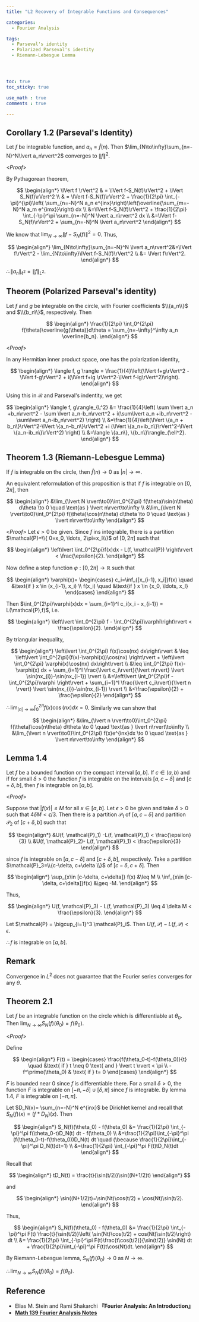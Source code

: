 ```yaml
---
title: "L2 Recovery of Integrable Functions and Consequences"

categories:
  - Fourier Analysis

tags:
  - Parseval's identity
  - Polarized Parseval's identity
  - Riemann-Lebesgue Lemma




toc: true
toc_sticky: true

use_math : true
comments : true

---
```


## Corollary 1.2 (Parseval's Identity)
Let $f$ be integrable function, and $a_n= \hat{f}(n)$. Then $\lim_{N\to\infty}\sum_{n=-N}^N\lvert a_n\rvert^2$ converges to $\lVert f \rVert^2$.

<*Proof*>

By Pythagorean theorem, 

$$
\begin{align*}
\lVert f \rVert^2 & = \lVert f-S_N(f)\rVert^2 + \lVert S_N(f)\rVert^2 \\
 & = \lVert f-S_N(f)\rVert^2 + \frac{1}{2\pi} \int_{-\pi}^{\pi}\left( \sum_{n=-N}^N a_n e^{inx}\right)\left(\overline{\sum_{m=-N}^N a_m e^{imx}}\right) dx \\
 &=\lVert f-S_N(f)\rVert^2 + \frac{1}{2\pi} \int_{-\pi}^\pi \sum_{n=-N}^N \lvert a_n\rvert^2 dx \\
 &=\lVert f-S_N(f)\rVert^2 + \sum_{n=-N}^N \lvert a_n\rvert^2
\end{align*}
$$ 

We know that $\lim_{N\to\infty}\lVert f-S_N(f)\rVert^2=0$.  Thus,

$$
\begin{align*}
\lim_{N\to\infty}\sum_{n=-N}^N \lvert a_n\rvert^2&=\lVert f\rVert^2 - \lim_{N\to\infty}\lVert f-S_N(f)\rVert^2 \\
&= \lVert f\rVert^2.
\end{align*}
$$

$\therefore \lVert a_n\rVert_{\ell^2}= \lVert f\rVert_{L^2}$.

$$\tag*{$\square$}$$

## Theorem (Polarized Parseval's identity)
Let $f$ and $g$ be integrable on the circle, with Fourier coefficients $\\{a_n\\}$ and $\\{b_n\\}$, respectively. Then 

$$
\begin{align*}
\frac{1}{2\pi} \int_0^{2\pi} f(\theta)\overline{g(\theta)}d\theta = \sum_{n=-\infty}^\infty a_n \overline{b_n}.
\end{align*}
$$

<*Proof*>

In any Hermitian inner product space, one has the polarization identity, 

$$
\begin{align*}
\langle f, g \rangle = \frac{1}{4}\left(\lVert f+g\rVert^2 - \lVert f-g\rVert^2 + i(\lVert f+ig \rVert^2-\lVert f-ig\rVert^2)\right).
\end{align*}
$$

Using this in $\mathcal{R}$ and Parseval's indentity, we get 

$$
\begin{align*}
\langle f, g\rangle_{L^2} &= \frac{1}{4}\left( \sum \lvert a_n +b_n\rvert^2 - \sum \lvert a_n-b_n\rvert^2 + i(\sum\lvert a_n +ib_n\rvert^2 -\sum\lvert a_n-ib_n\rvert^2) \right) \\
&=\frac{1}{4}\left(\lVert \{a_n + b_n\}\rVert^2-\lVert \{a_n-b_n\}\rVert^2 +i (\lVert \{a_n+ib_n\}\rVert^2-\lVert \{a_n-ib_n\}\rVert^2) \right) \\
&=\langle \{a_n\}, \{b_n\}\rangle_{\ell^2}.
\end{align*}
$$

$$\tag*{$\square$}$$

## Theorem 1.3 (Riemann-Lebesgue Lemma)
If $f$ is integrable on the circle, then $\hat{f}(n) \to 0$ as $\lvert n\rvert\to\infty$. 

An equivalent reformulation of this proposition is that if $f$ is integrable on $[0,2\pi]$, then

$$
\begin{align*}
&\lim_{\lvert N \rvert\to0}\int_0^{2\pi} f(\theta)\sin(n\theta) d\theta \to 0 \quad \text{as } \lvert n\rvert\to\infty \\
&\lim_{\lvert N \rvert\to0}\int_0^{2\pi} f(\theta)\cos(n\theta) d\theta \to 0 \quad \text{as } \lvert n\rvert\to\infty 
\end{align*}
$$

<*Proof*>
Let $\epsilon >0$ be given. Since $f$ ins integrable, there is a partition $\mathcal{P}=\\{ 0=x_0, \ldots, 2\pi=x_l\\}$ of $[0,2\pi]$ such that 

$$
\begin{align*}
\left\lvert \int_0^{2\pi}f(x)dx - L(f, \mathcal{P}) \right\rvert < \frac{\epsilon}{2}.
\end{align*}
$$

Now define a step function $\varphi: [0,2\pi]\to\mathbb{R}$ such that 

$$
\begin{align*}
\varphi(x)=
\begin{cases}
c_i=\inf_{[x_{i-1}, x_i]}f(x) \quad &\text{if } x \in (x_{i-1}, x_i) \\
f(x_i) \quad  &\text{if } x \in {x_0, \ldots, x_l}
\end{cases}
\end{align*}
$$

Then $\int_0^{2\pi}\varphi(x)dx = \sum_{i=1}^l c_i(x_i - x_{i-1}) = L(\mathcal{P},f)$, i.e. 

$$
\begin{align*}
\left\lvert \int_0^{2\pi} f - \int_0^{2\pi}\varphi\right\rvert < \frac{\epsilon}{2}.
\end{align*}
$$

By triangular inequality, 

$$
\begin{align*}
\left\lvert \int_0^{2\pi} f(x)\cos(nx) dx\right\rvert & \leq \left\lvert \int_0^{2\pi}(f(x)-\varphi(x))\cos(nx) \right\rvert + \left\lvert \int_0^{2\pi} \varphi(x)\cos(nx) dx\right\rvert \\
&\leq \int_0^{2\pi} f(x)-\varphi(x) dx + \sum_{i=1}^l \frac{\lvert c_i\rvert}{\lvert n\rvert} \lvert \sin(nx_{i})-\sin(nx_{i-1}) \rvert \\
&=\left\lvert \int_0^{2\pi}f - \int_0^{2\pi}\varphi \right\rvert + \sum_{i=1}^l \frac{\lvert c_i\rvert}{\lvert n \rvert} \lvert \sin(nx_{i})-\sin(nx_{i-1}) \rvert \\
&<\frac{\epsilon}{2} + \frac{\epsilon}{2}
\end{align*}
$$

$\therefore \lim_{\lvert n \rvert \to \infty} \int_0^{2\pi}f(x)\cos(nx)dx=0$. Similarly we can show that 

$$
\begin{align*}
&\lim_{\lvert n \rvert\to0}\int_0^{2\pi} f(\theta)\cos(n\theta) d\theta \to 0 \quad \text{as } \lvert n\rvert\to\infty \\
&\lim_{\lvert n \rvert\to0}\int_0^{2\pi} f(x)e^{inx}dx \to 0 \quad \text{as } \lvert n\rvert\to\infty
\end{align*}
$$

$$\tag*{$\square$}$$

## Lemma 1.4
Let $f$ be a bounded function on the compact interval $[a,b]$. If $c\in (a,b)$ and if for small $\delta>0$ the function $f$ is integrable on the intervals $[a,c-\delta]$ and $[c+\delta, b]$, then $f$ is integrable on $[a,b]$.

<*Proof*>

Suppose that $\lvert f(x) \rvert \leq M$ for all $x\in [a,b]$. Let $\epsilon>0$ be given and take $\delta>0$ such that $4\delta M < \epsilon/3$.  Then there is a partition $\mathcal{P}_1$ of $[a,c-\delta]$ and partition $\mathcal{P}_2$ of $[c+\delta, b]$ such that 

$$
\begin{align*}
&U(f, \mathcal{P}_1) -L(f, \mathcal{P}_1) < \frac{\epsilon}{3} \\
&U(f, \mathcal{P}_2)- L(f, \mathcal{P}_1) < \frac{\epsilon}{3}
\end{align*}
$$

since $f$ is integrable on $[a, c-\delta]$ and $[c+\delta, b]$, respectively. Take a partition $\mathcal{P}_3=\\{c-\delta, c+\delta \\}$ of $[c-\delta, c+\delta]$. Then 

$$
\begin{align*}
\sup_{x\in [c-\delta, c+\delta]} f(x) &\leq M \\
\inf_{x\in [c-\delta, c+\delta]}f(x) &\geq -M.
\end{align*}
$$

Thus, 

$$
\begin{align*}
U(f, \mathcal{P}_3) - L(f, \mathcal{P}_3) \leq 4 \delta M < \frac{\epsilon}{3}.
\end{align*}
$$

 Let $\mathcal{P} = \bigcup_{i=1}^3  \mathcal{P}_i$. Then $U(f, \mathcal{P})- L(f,\mathcal{P}) < \epsilon$.

$\therefore f$ is integrable on $[a,b]$.

$$\tag*{$\square$}$$


## Remark 
Convergence in $L^2$ does not guarantee that the Fourier series converges for any $\theta$.

## Theorem 2.1 
Let $f$ be an integrable function on the circle which is differentiable at $\theta_0$. Then $\lim_{N\to\infty}S_N(f)(\theta_0) = f(\theta_0)$.

<*Proof*>

Define 

$$
\begin{align*}
F(t) = \begin{cases}
\frac{f(\theta_0-t)-f(\theta_0)}{t} \quad &\text{ if } t
\neq 0 \text{ and } \lvert t \rvert < \pi \\
-f^\prime(\theta_0) & \text{ if }  t= 0 
\end{cases}
\end{align*}
$$

$F$ is bounded near $0$ since $f$ is differentiable there. For a small $\delta >0$, the function $F$ is integrable on $[-\pi, -\delta] \cup [\delta, \pi]$ since $f$ is integrable. By lemma 1.4, $F$ is integrable on $[-\pi, \pi]$. 

Let $D_N(x)= \sum_{n=-N}^N e^{inx}$ be Dirichlet kernel and recall that $S_N(f)(x) = (f*D_N)(x)$. Then

$$
\begin{align*}
S_N(f)(\theta_0) - f(\theta_0) &= \frac{1}{2\pi} \int_{-\pi}^\pi f(\theta_0-t)D_N(t) dt - f(\theta_0) \\
&=\frac{1}{2\pi}\int_{-\pi}^\pi (f(\theta_0-t)-f(\theta_0))D_N(t) dt \quad (\because \frac{1}{2\pi}\int_{-\pi}^\pi D_N(t)dt=1) \\
&=\frac{1}{2\pi} \int_{-\pi}^\pi F(t)tD_N(t)dt
\end{align*}
$$

Recall that 

$$
\begin{align*}
tD_N(t) = \frac{t}{\sin(t/2)}\sin((N+1/2)t) 
\end{align*}
$$

and 

$$
\begin{align*}
\sin((N+1/2)t)=\sin(Nt)\cos(t/2) + \cos(Nt)\sin(t/2).
\end{align*}
$$

Thus,

$$
\begin{align*}
S_N(f)(\theta_0) - f(\theta_0) &= \frac{1}{2\pi} \int_{-\pi}^\pi F(t) \frac{t}{\sin(t/2)}\left( \sin(Nt)\cos(t/2) + cos(Nt)\sin(t/2)\right) dt \\
&= \frac{1}{2\pi} \int_{-\pi}^\pi F(t)\frac{t\cos(t/2)}{\sin(t/2)} \sin(Nt) dt + \frac{1}{2\pi}\int_{-\pi}^\pi F(t)t\cos(Nt)dt.
\end{align*}
$$

By Riemann-Lebesgue lemma, $S_N(f)(\theta_0) \to 0$ as $N\to \infty$.

$\therefore \lim_{N\to\infty}S_N(f)(\theta_0)=f(\theta_0)$.

$$\tag*{$\square$}$$



## Reference
- Elias M. Stein and  Rami Shakarchi **『**Fourier Analysis: An Introduction**』**
- **[Math 139 Fourier Analysis Notes](https://drive.google.com/file/d/1f1pp1QkF0BqqLELBrKyk69X0ofd3SjdR/view?usp=sharing)**
